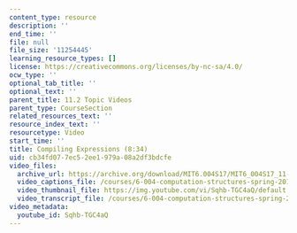 ```yaml
---
content_type: resource
description: ''
end_time: ''
file: null
file_size: '11254445'
learning_resource_types: []
license: https://creativecommons.org/licenses/by-nc-sa/4.0/
ocw_type: ''
optional_tab_title: ''
optional_text: ''
parent_title: 11.2 Topic Videos
parent_type: CourseSection
related_resources_text: ''
resource_index_text: ''
resourcetype: Video
start_time: ''
title: Compiling Expressions (8:34)
uid: cb34fd07-7ec5-2ee1-979a-08a2df3bdcfe
video_files:
  archive_url: https://archive.org/download/MIT6.004S17/MIT6_004S17_11-02-02_300k.mp4
  video_captions_file: /courses/6-004-computation-structures-spring-2017/b31c6e5b8a8d5bbfae6bc44eecc90e1c_Sqhb-TGC4aQ.vtt
  video_thumbnail_file: https://img.youtube.com/vi/Sqhb-TGC4aQ/default.jpg
  video_transcript_file: /courses/6-004-computation-structures-spring-2017/6b3a8920e776a4a388d1395c39605b79_Sqhb-TGC4aQ.pdf
video_metadata:
  youtube_id: Sqhb-TGC4aQ
---
```

